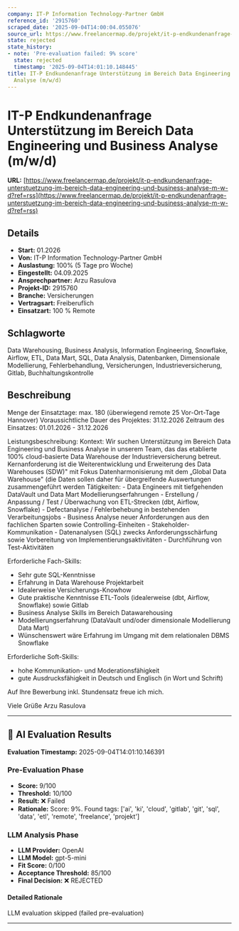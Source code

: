 ```yaml
---
company: IT-P Information Technology-Partner GmbH
reference_id: '2915760'
scraped_date: '2025-09-04T14:00:04.055076'
source_url: https://www.freelancermap.de/projekt/it-p-endkundenanfrage-unterstuetzung-im-bereich-data-engineering-und-business-analyse-m-w-d?ref=rss
state: rejected
state_history:
- note: 'Pre-evaluation failed: 9% score'
  state: rejected
  timestamp: '2025-09-04T14:01:10.148445'
title: IT-P Endkundenanfrage Unterstützung im Bereich Data Engineering und Business
  Analyse (m/w/d)
---
```



# IT-P Endkundenanfrage Unterstützung im Bereich Data Engineering und Business Analyse (m/w/d)
**URL:** [https://www.freelancermap.de/projekt/it-p-endkundenanfrage-unterstuetzung-im-bereich-data-engineering-und-business-analyse-m-w-d?ref=rss](https://www.freelancermap.de/projekt/it-p-endkundenanfrage-unterstuetzung-im-bereich-data-engineering-und-business-analyse-m-w-d?ref=rss)
## Details
- **Start:** 01.2026
- **Von:** IT-P Information Technology-Partner GmbH
- **Auslastung:** 100% (5 Tage pro Woche)
- **Eingestellt:** 04.09.2025
- **Ansprechpartner:** Arzu Rasulova
- **Projekt-ID:** 2915760
- **Branche:** Versicherungen
- **Vertragsart:** Freiberuflich
- **Einsatzart:** 100
                                                % Remote

## Schlagworte
Data Warehousing, Business Analysis, Information Engineering, Snowflake, Airflow, ETL, Data Mart, SQL, Data Analysis, Datenbanken, Dimensionale Modellierung, Fehlerbehandlung, Versicherungen, Industrieversicherung, Gitlab, Buchhaltungskontrolle

## Beschreibung
Menge der Einsatztage: max. 180 (überwiegend remote 25 Vor-Ort-Tage Hannover)
Voraussichtliche Dauer des Projektes: 31.12.2026
Zeitraum des Einsatzes: 01.01.2026 - 31.12.2026

Leistungsbeschreibung: Kontext: Wir suchen Unterstützung im Bereich Data Engineering und Business Analyse in unserem Team, das das etablierte 100% cloud-basierte Data Warehouse der Industrieversicherung betreut. Kernanforderung ist die Weiterentwicklung und Erweiterung des Data Warehouses (SDW)" mit Fokus Datenharmonisierung mit dem „Global Data Warehouse" (die Daten sollen daher für übergreifende Auswertungen zusammengeführt werden Tätigkeiten: - Data Engineers mit tiefgehenden DataVault und Data Mart Modellierungserfahrungen - Erstellung / Anpassung / Test / Überwachung von ETL-Strecken (dbt, Airflow, Snowflake) - Defectanalyse / Fehlerbehebung in bestehenden Verarbeitungsjobs - Business Analyse neuer Anforderungen aus den fachlichen Sparten sowie Controlling-Einheiten - Stakeholder-Kommunikation - Datenanalysen (SQL) zwecks Anforderungsschärfung sowie Vorbereitung von Implementierungsaktivitäten - Durchführung von Test-Aktivitäten

Erforderliche Fach-Skills:
- Sehr gute SQL-Kenntnisse
- Erfahrung in Data Warehouse Projektarbeit
- Idealerweise Versicherungs-Knowhow
- Gute praktische Kenntnisse ETL-Tools (idealerweise (dbt, Airflow, Snowflake) sowie Gitlab
- Business Analyse Skills im Bereich Datawarehousing
- Modellierungserfahrung (DataVault und/oder dimensionale Modellierung Data Mart)
- Wünschenswert wäre Erfahrung im Umgang mit dem relationalen DBMS Snowflake

Erforderliche Soft-Skills:
- hohe Kommunikation- und Moderationsfähigkeit
- gute Ausdrucksfähigkeit in Deutsch und Englisch (in Wort und Schrift)

Auf Ihre Bewerbung inkl. Stundensatz freue ich mich.

Viele Grüße
Arzu Rasulova

---

## 🤖 AI Evaluation Results

**Evaluation Timestamp:** 2025-09-04T14:01:10.146391

### Pre-Evaluation Phase
- **Score:** 9/100
- **Threshold:** 10/100
- **Result:** ❌ Failed
- **Rationale:** Score: 9%. Found tags: ['ai', 'ki', 'cloud', 'gitlab', 'git', 'sql', 'data', 'etl', 'remote', 'freelance', 'projekt']

### LLM Analysis Phase
- **LLM Provider:** OpenAI
- **LLM Model:** gpt-5-mini
- **Fit Score:** 0/100
- **Acceptance Threshold:** 85/100
- **Final Decision:** ❌ REJECTED

#### Detailed Rationale
LLM evaluation skipped (failed pre-evaluation)

---
